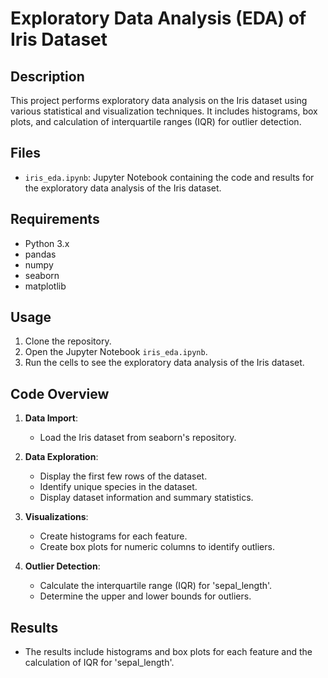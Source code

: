 # Exploratory Data Analysis (EDA) of Iris Dataset

## Description
This project performs exploratory data analysis on the Iris dataset using various statistical and visualization techniques. It includes histograms, box plots, and calculation of interquartile ranges (IQR) for outlier detection.

## Files
- `iris_eda.ipynb`: Jupyter Notebook containing the code and results for the exploratory data analysis of the Iris dataset.

## Requirements
- Python 3.x
- pandas
- numpy
- seaborn
- matplotlib

## Usage
1. Clone the repository.
2. Open the Jupyter Notebook `iris_eda.ipynb`.
3. Run the cells to see the exploratory data analysis of the Iris dataset.

## Code Overview
1. **Data Import**:
    - Load the Iris dataset from seaborn's repository.

2. **Data Exploration**:
    - Display the first few rows of the dataset.
    - Identify unique species in the dataset.
    - Display dataset information and summary statistics.

3. **Visualizations**:
    - Create histograms for each feature.
    - Create box plots for numeric columns to identify outliers.

4. **Outlier Detection**:
    - Calculate the interquartile range (IQR) for 'sepal_length'.
    - Determine the upper and lower bounds for outliers.

## Results
- The results include histograms and box plots for each feature and the calculation of IQR for 'sepal_length'.
